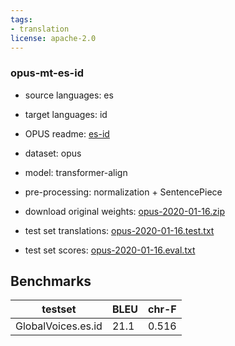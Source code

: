 ```yaml
---
tags:
- translation
license: apache-2.0
---
```


### opus-mt-es-id

* source languages: es
* target languages: id
*  OPUS readme: [es-id](https://github.com/Helsinki-NLP/OPUS-MT-train/blob/master/models/es-id/README.md)

*  dataset: opus
* model: transformer-align
* pre-processing: normalization + SentencePiece
* download original weights: [opus-2020-01-16.zip](https://object.pouta.csc.fi/OPUS-MT-models/es-id/opus-2020-01-16.zip)
* test set translations: [opus-2020-01-16.test.txt](https://object.pouta.csc.fi/OPUS-MT-models/es-id/opus-2020-01-16.test.txt)
* test set scores: [opus-2020-01-16.eval.txt](https://object.pouta.csc.fi/OPUS-MT-models/es-id/opus-2020-01-16.eval.txt)

## Benchmarks

| testset               | BLEU  | chr-F |
|-----------------------|-------|-------|
| GlobalVoices.es.id 	| 21.1 	| 0.516 |

